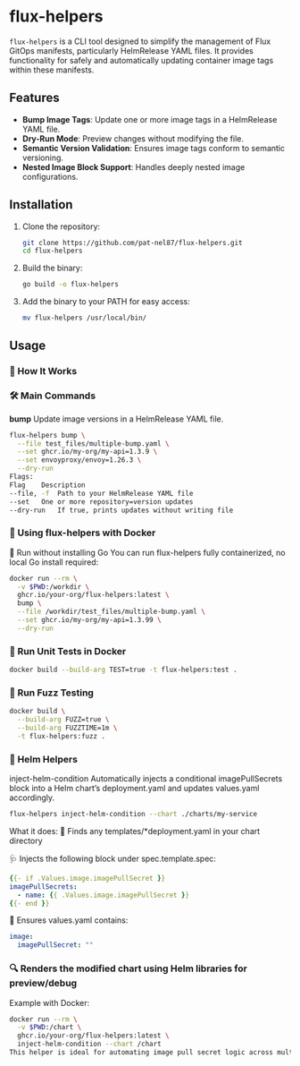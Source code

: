 # flux-helpers

`flux-helpers` is a CLI tool designed to simplify the management of Flux GitOps manifests, particularly HelmRelease YAML files. It provides functionality for safely and automatically updating container image tags within these manifests.

## Features

- **Bump Image Tags**: Update one or more image tags in a HelmRelease YAML file.
- **Dry-Run Mode**: Preview changes without modifying the file.
- **Semantic Version Validation**: Ensures image tags conform to semantic versioning.
- **Nested Image Block Support**: Handles deeply nested image configurations.

## Installation

1. Clone the repository:
   ```bash
   git clone https://github.com/pat-nel87/flux-helpers.git
   cd flux-helpers

2. Build the binary:
   ```bash
   go build -o flux-helpers

3. Add the binary to your PATH for easy access:
   ```bash
   mv flux-helpers /usr/local/bin/

## Usage

### 🧩 How It Works

### 🛠 Main Commands

**bump**
Update image versions in a HelmRelease YAML file.

```bash
flux-helpers bump \
  --file test_files/multiple-bump.yaml \
  --set ghcr.io/my-org/my-api=1.3.9 \
  --set envoyproxy/envoy=1.26.3 \
  --dry-run
Flags:
Flag	Description
--file, -f	Path to your HelmRelease YAML file
--set	One or more repository=version updates
--dry-run	If true, prints updates without writing file
```

### 🐳 Using flux-helpers with Docker
🚀 Run without installing Go
You can run flux-helpers fully containerized, no local Go install required:

```bash
docker run --rm \
  -v $PWD:/workdir \
  ghcr.io/your-org/flux-helpers:latest \
  bump \
  --file /workdir/test_files/multiple-bump.yaml \
  --set ghcr.io/my-org/my-api=1.3.99 \
  --dry-run
```
### 🧪 Run Unit Tests in Docker

```bash
docker build --build-arg TEST=true -t flux-helpers:test .
```

### 🧬 Run Fuzz Testing 

```bash
docker build \
  --build-arg FUZZ=true \
  --build-arg FUZZTIME=1m \
  -t flux-helpers:fuzz .
```
### 🧰 Helm Helpers
inject-helm-condition
Automatically injects a conditional imagePullSecrets block into a Helm chart’s deployment.yaml and updates values.yaml accordingly.

```bash
flux-helpers inject-helm-condition --chart ./charts/my-service
```

What it does:
🔧 Finds any templates/*deployment.yaml in your chart directory

🩺 Injects the following block under spec.template.spec:

```yaml
{{- if .Values.image.imagePullSecret }}
imagePullSecrets:
  - name: {{ .Values.image.imagePullSecret }}
{{- end }}
```

📝 Ensures values.yaml contains:

```yaml
image:
  imagePullSecret: ""
```

### 🔍 Renders the modified chart using Helm libraries for preview/debug

Example with Docker:
```bash
docker run --rm \
  -v $PWD:/chart \
  ghcr.io/your-org/flux-helpers:latest \
  inject-helm-condition --chart /chart
This helper is ideal for automating image pull secret logic across multiple charts in your GitOps pipeline.
```

